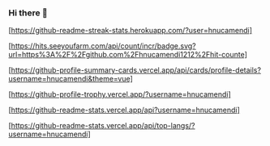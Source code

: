 ### Hi there 👋

[https://github-readme-streak-stats.herokuapp.com/?user=hnucamendi]

[https://hits.seeyoufarm.com/api/count/incr/badge.svg?url=https%3A%2F%2Fgithub.com%2Fhnucamendi1212%2Fhit-counte]

[https://github-profile-summary-cards.vercel.app/api/cards/profile-details?username=hnucamendi&theme=vue]

[https://github-profile-trophy.vercel.app/?username=hnucamendi]

[https://github-readme-stats.vercel.app/api?username=hnucamendi]

[https://github-readme-stats.vercel.app/api/top-langs/?username=hnucamendi]

<!--
**hnucamendi/hnucamendi** is a ✨ _special_ ✨ repository because its `README.md` (this file) appears on your GitHub profile.

Here are some ideas to get you started:

- 🔭 I’m currently working on ...
- 🌱 I’m currently learning ...
- 👯 I’m looking to collaborate on ...
- 🤔 I’m looking for help with ...
- 💬 Ask me about ...
- 📫 How to reach me: ...
- 😄 Pronouns: ...
- ⚡ Fun fact: ...
-->
